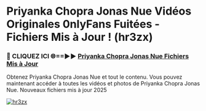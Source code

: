 # Priyanka Chopra Jonas Nue Vidéos Originales 0nlyFans Fuitées - Fichiers Mis à Jour ! (hr3zx)

<h3>🔴 CLIQUEZ ICI 🌐==►► <a href="https://tinyurl.com/2pmr4ezf" rel="nofollow">Priyanka Chopra Jonas Nue Fichiers Mis à Jour</a></h3>

Obtenez Priyanka Chopra Jonas Nue et tout le contenu. Vous pouvez maintenant accéder à toutes les vidéos et photos de Priyanka Chopra Jonas Nue. Nouveaux fichiers mis à jour 2025

[![hr3zx](https://i.imgur.com/6SNvagu.gif)](https://tinyurl.com/2pmr4ezf)
